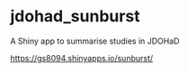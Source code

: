 # jdohad_sunburst
A Shiny app to summarise studies in JDOHaD

https://gs8094.shinyapps.io/sunburst/
